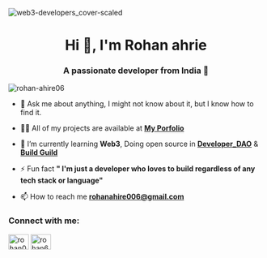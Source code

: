 ![web3-developers_cover-scaled](https://github.com/user-attachments/assets/7e7df30d-2bea-47b7-92d0-15784c78d4ba)

<h1 align="center">Hi 👋, I'm Rohan ahrie</h1>
<h3 align="center">A passionate developer from India 📍</h3>

<p align="left"> <img src="https://komarev.com/ghpvc/?username=rohan-ahire06&label=Profile%20views&color=0e75b6&style=flat" alt="rohan-ahire06" /> </p>

- 💬 Ask me about anything, I might not know about it, but I know how to find it.

- 👨‍💻 All of my projects are available at **[My Porfolio](https://rohan06.vercel.app/)**

- 🌱 I’m currently learning **Web3**, Doing open source in **[Developer_DAO](https://x.com/developer_dao)** & **[Build Guild](https://x.com/buidlguidl)**

- ⚡ Fun fact **" I'm just a developer who loves to build regardless of any tech stack or language"**

- 📫 How to reach me **rohanahire006@gmail.com**

<h3 align="left">Connect with me:</h3>
<p align="left">
<a href="https://twitter.com/rohan06__" target="blank"><img align="center" src="https://raw.githubusercontent.com/rahuldkjain/github-profile-readme-generator/master/src/images/icons/Social/twitter.svg" alt="rohan06__" height="30" width="40" /></a>
<a href="https://linkedin.com/in/rohan6" target="blank"><img align="center" src="https://raw.githubusercontent.com/rahuldkjain/github-profile-readme-generator/master/src/images/icons/Social/linked-in-alt.svg" alt="rohan6" height="30" width="40" /></a>
</p>

